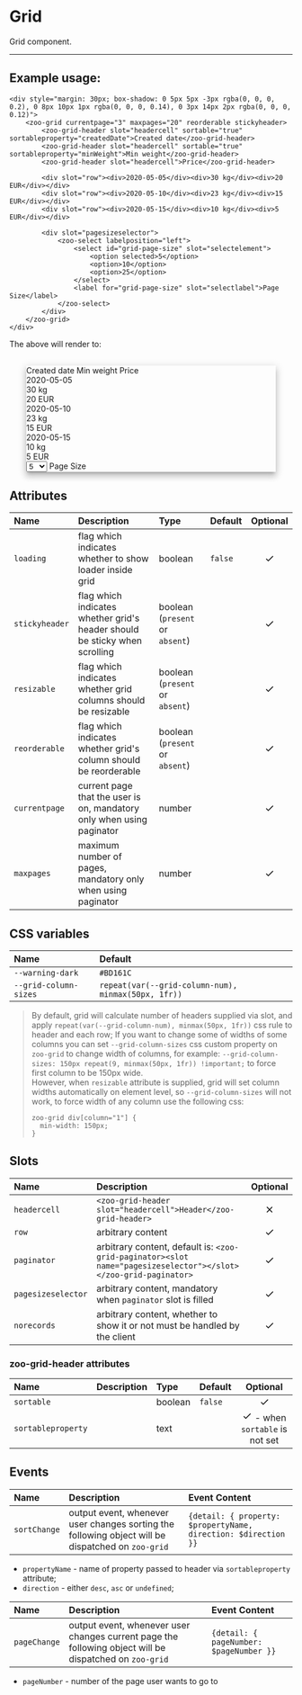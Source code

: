 # Grid

Grid component.

***

## Example usage:
	<div style="margin: 30px; box-shadow: 0 5px 5px -3px rgba(0, 0, 0, 0.2), 0 8px 10px 1px rgba(0, 0, 0, 0.14), 0 3px 14px 2px rgba(0, 0, 0, 0.12)">
		<zoo-grid currentpage="3" maxpages="20" reorderable stickyheader>
			<zoo-grid-header slot="headercell" sortable="true" sortableproperty="createdDate">Created date</zoo-grid-header>
			<zoo-grid-header slot="headercell" sortable="true" sortableproperty="minWeight">Min weight</zoo-grid-header>
			<zoo-grid-header slot="headercell">Price</zoo-grid-header>

			<div slot="row"><div>2020-05-05</div><div>30 kg</div><div>20 EUR</div></div>
			<div slot="row"><div>2020-05-10</div><div>23 kg</div><div>15 EUR</div></div>
			<div slot="row"><div>2020-05-15</div><div>10 kg</div><div>5 EUR</div></div>

			<div slot="pagesizeselector">
				<zoo-select labelposition="left">
					<select id="grid-page-size" slot="selectelement">
						<option selected>5</option>
						<option>10</option>
						<option>25</option>
					</select>
					<label for="grid-page-size" slot="selectlabel">Page Size</label>
				</zoo-select>
			</div>
		</zoo-grid>
	</div>

The above will render to:

<div style="margin: 30px; box-shadow: 0 5px 5px -3px rgba(0, 0, 0, 0.2), 0 8px 10px 1px rgba(0, 0, 0, 0.14), 0 3px 14px 2px rgba(0, 0, 0, 0.12)">
<zoo-grid currentpage="3" maxpages="20" reorderable stickyheader>
<zoo-grid-header slot="headercell" sortable="true" sortableproperty="createdDate">Created date</zoo-grid-header>
<zoo-grid-header slot="headercell" sortable="true" sortableproperty="minWeight">Min weight</zoo-grid-header>
<zoo-grid-header slot="headercell">Price</zoo-grid-header>
<div slot="row"><div>2020-05-05</div><div>30 kg</div><div>20 EUR</div></div>
<div slot="row"><div>2020-05-10</div><div>23 kg</div><div>15 EUR</div></div>
<div slot="row">
	<div>2020-05-15</div><div>10 kg</div><div>5 EUR</div>
</div>
<div slot="pagesizeselector">
	<zoo-select labelposition="left">
		<select id="grid-page-size" slot="selectelement">
			<option selected>5</option>
			<option>10</option>
			<option>25</option>
		</select>
		<label for="grid-page-size" slot="selectlabel">Page Size</label>
	</zoo-select>
</div>
</zoo-grid>
</div>

## Attributes
|   **Name**    |           **Description**                                                      | **Type** | **Default** | **Optional** |
| :----------- | :-----------------------------------------------------------------------------|:--------|:-----------|:-----------:|
| `loading`     | flag which indicates whether to show loader inside grid                        | boolean  |   `false`   |   <svg viewBox="0 0 24 24" width="18" height="18"><path d="M9 16.2L4.8 12l-1.4 1.4L9 19 21 7l-1.4-1.4L9 16.2z"/></svg>
| `stickyheader`| flag which indicates whether grid's header should be sticky when scrolling     | boolean (`present` or `absent`)  | |   <svg viewBox="0 0 24 24" width="18" height="18"><path d="M9 16.2L4.8 12l-1.4 1.4L9 19 21 7l-1.4-1.4L9 16.2z"/></svg>
| `resizable`   | flag which indicates whether grid columns should be resizable                  | boolean (`present` or `absent`)  | |   <svg viewBox="0 0 24 24" width="18" height="18"><path d="M9 16.2L4.8 12l-1.4 1.4L9 19 21 7l-1.4-1.4L9 16.2z"/></svg>
| `reorderable` | flag which indicates whether grid's column should be reorderable               | boolean (`present` or `absent`)  | |   <svg viewBox="0 0 24 24" width="18" height="18"><path d="M9 16.2L4.8 12l-1.4 1.4L9 19 21 7l-1.4-1.4L9 16.2z"/></svg>
| `currentpage` | current page that the user is on, mandatory only when using paginator          | number   |             |   <svg viewBox="0 0 24 24" width="18" height="18"><path d="M9 16.2L4.8 12l-1.4 1.4L9 19 21 7l-1.4-1.4L9 16.2z"/></svg>
| `maxpages`    | maximum number of pages, mandatory only when using paginator                   | number   |             |   <svg viewBox="0 0 24 24" width="18" height="18"><path d="M9 16.2L4.8 12l-1.4 1.4L9 19 21 7l-1.4-1.4L9 16.2z"/></svg>


## CSS variables
|        **Name**        |                        **Default**                       |
| :-------------------- |:--------------------------------------------------------|
| `--warning-dark`       |    `#BD161C`  										    |
| `--grid-column-sizes`  |    `repeat(var(--grid-column-num), minmax(50px, 1fr))`   |

> By default, grid will calculate number of headers supplied via slot, and apply `repeat(var(--grid-column-num), minmax(50px, 1fr))` css rule to header and each row; If you want to change some of widths of some columns you can set `--grid-column-sizes` css custom property on `zoo-grid` to change width of columns, for example: `--grid-column-sizes: 150px repeat(9, minmax(50px, 1fr)) !important;` to force first column to be 150px wide.      
> However, when `resizable` attribute is supplied, grid will set column widths automatically on element level, so `--grid-column-sizes` will not work, to force width of any column use the following css:
> ```
> zoo-grid div[column="1"] {
>	min-width: 150px;
> }
> ```

## Slots
|      **Name**     |           **Description**          | **Optional** | 
| :--------------- | :---------------------------------|:-----------:|
| `headercell`      | `<zoo-grid-header slot="headercell">Header</zoo-grid-header>`| <svg viewBox="0 0 24 24" width="18" height="18"><path d="M19 6.4L17.6 5 12 10.6 6.4 5 5 6.4l5.6 5.6L5 17.6 6.4 19l5.6-5.6 5.6 5.6 1.4-1.4-5.6-5.6z"/></svg>
| `row`             | arbitrary content | <svg viewBox="0 0 24 24" width="18" height="18"><path d="M9 16.2L4.8 12l-1.4 1.4L9 19 21 7l-1.4-1.4L9 16.2z"/></svg>
| `paginator`       | arbitrary content, default is: `<zoo-grid-paginator><slot name="pagesizeselector"></slot></zoo-grid-paginator>` | <svg viewBox="0 0 24 24" width="18" height="18"><path d="M9 16.2L4.8 12l-1.4 1.4L9 19 21 7l-1.4-1.4L9 16.2z"/></svg>
| `pagesizeselector`| arbitrary content, mandatory when `paginator` slot is filled | <svg viewBox="0 0 24 24" width="18" height="18"><path d="M9 16.2L4.8 12l-1.4 1.4L9 19 21 7l-1.4-1.4L9 16.2z"/></svg>
| `norecords`       | arbitrary content, whether to show it or not must be handled by the client | <svg viewBox="0 0 24 24" width="18" height="18"><path d="M9 16.2L4.8 12l-1.4 1.4L9 19 21 7l-1.4-1.4L9 16.2z"/></svg>

### zoo-grid-header attributes
|       **Name**     |           **Description**                      | **Type** | **Default** | **Optional** |
| :---------------- | :---------------------------------------------:|:--------|:-----------|:-----------:|
| `sortable`         |                                                | boolean  |   `false`   |   <svg viewBox="0 0 24 24" width="18" height="18"><path d="M9 16.2L4.8 12l-1.4 1.4L9 19 21 7l-1.4-1.4L9 16.2z"/></svg>
| `sortableproperty` |                                                | text     |             |   <svg viewBox="0 0 24 24" width="18" height="18"><path d="M9 16.2L4.8 12l-1.4 1.4L9 19 21 7l-1.4-1.4L9 16.2z"/></svg> - when `sortable` is not set

## Events

|       **Name**     |           **Description**                      | **Event Content** | 
| :---------------- | :---------------------------------------------|:-----------------|
| `sortChange`       |  output event, whenever user changes sorting the following object will be dispatched on `zoo-grid` | `{detail: { property: $propertyName, direction: $direction }}`
- `propertyName` - name of property passed to header via `sortableproperty` attribute;      
- `direction` - either `desc`, `asc` or `undefined`; 

|       **Name**     |           **Description**                      | **Event Content** | 
| :---------------- | :---------------------------------------------|:-----------------|
| `pageChange`       |  output event, whenever user changes current page the following object will be dispatched on `zoo-grid` | `{detail: { pageNumber: $pageNumber }}`
- `pageNumber` - number of the page user wants to go to
